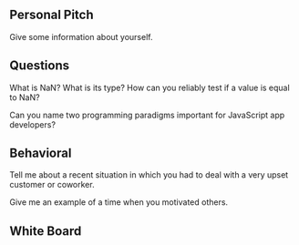 ## Personal Pitch

Give some information about yourself.

## Questions

What is NaN? What is its type? How can you reliably test if a value is equal to NaN?

Can you name two programming paradigms important for JavaScript app developers?

## Behavioral

Tell me about a recent situation in which you had to deal with a very upset customer or coworker.

Give me an example of a time when you motivated others.

## White Board 
